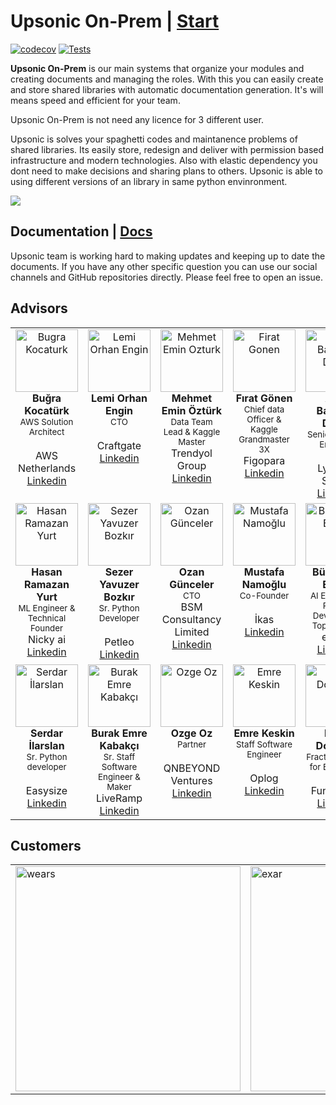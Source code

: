 # Upsonic On-Prem | [Start](https://docs.upsonic.co/on-prem/getting_started)


[![codecov](https://codecov.io/gh/Upsonic/On-Prem/graph/badge.svg?token=6FRKWHXYLA)](https://codecov.io/gh/Upsonic/On-Prem)
[![Tests](https://github.com/Upsonic/On-Prem/actions/workflows/tests.yaml/badge.svg)](https://github.com/Upsonic/On-Prem/actions/workflows/tests.yaml)

**Upsonic On-Prem** is our main systems that organize your modules and creating documents and managing the roles. With this you can easily create and store shared libraries with automatic documentation generation. It's will means speed and efficient for your team.

<Note>Upsonic On-Prem is not need any licence for 3 different user.</Note>

Upsonic is solves your spaghetti codes and maintanence problems of shared libraries. Its easily store, redesign and deliver with permission based infrastructure and modern technologies. Also with elastic dependency you dont need to make decisions and sharing plans to others. Upsonic is able to using different versions of an library in same python envinronment.




<a href="https://docs.upsonic.co/on-prem/getting_started"><img src="https://github.com/Upsonic/On-Prem/assets/41792982/885cedea-5bbf-4474-87bf-12b72195ea6b"></a>

## Documentation | [Docs](https://docs.upsonic.co/)


Upsonic team is working hard to making updates and keeping up to date the documents. If you have any other specific question you can use our social channels and GitHub repositories directly. Please feel free to open an issue.


## Advisors


<table>
  <tbody>
    <tr>
      <td align="center" valign="top" width="14.28%"><img src="https://github.com/Upsonic/Upsonic/assets/41792982/b4f4ad18-796e-46ce-9c5a-a50ebaf7f2fe" width="100px;" alt="Bugra Kocaturk"/><br /><b>Buğra Kocatürk</b><br /> <sub>AWS Solution Architect </sub><br /><br /> AWS Netherlands <br /><a href="https://www.linkedin.com/in/bugrakocaturk/" title="Linkedin">Linkedin</a></td>
      <td align="center" valign="top" width="14.28%"><img src="https://github.com/Upsonic/Upsonic/assets/41792982/99307f93-4841-4abb-8ae0-e5e25c75e840" width="100px;" alt="Lemi Orhan Engin"/><br /><b>Lemi Orhan Engin</b><br /> <sub>CTO </sub><br /><br /> Craftgate <br /><a href="https://www.linkedin.com/in/lemiorhan/" title="Linkedin">Linkedin</a></td>
      <td align="center" valign="top" width="14.28%"><img src="https://github.com/Upsonic/Upsonic/assets/41792982/f47a040c-3d38-4965-82ac-27ee064cb501" width="100px;" alt="Mehmet Emin Ozturk"/><br /><b>Mehmet Emin Öztürk</b><br /> <sub>Data Team Lead & Kaggle Master  </sub><br /> Trendyol Group <br /><a href="https://www.linkedin.com/in/meminozturk/" title="Linkedin">Linkedin</a></td>
      <td align="center" valign="top" width="14.28%"><img src="https://github.com/Upsonic/Upsonic/assets/41792982/82388171-1bd8-460c-b7f2-322f94b13707" width="100px;" alt="Firat Gonen"/><br /><b>Fırat Gönen</b><br /> <sub>Chief data Officer & Kaggle Grandmaster 3X </sub><br /> Figopara <br /><a href="https://www.linkedin.com/in/ffgonen/" title="Linkedin">Linkedin</a></td>      
      <td align="center" valign="top" width="14.28%"><img src="https://github.com/Upsonic/.github/assets/41792982/7c48bc50-802c-4a27-a61b-d7c12be613de" width="100px;" alt="Arda Batuhan Demir"/><br /><b>Arda Batuhan Demir</b><br /> <sub>Senior DevOps Engineer</sub><br /><br /> Lyrebird Studio <br /><a href="https://www.linkedin.com/in/arda-batuhan-demir/" title="Linkedin">Linkedin</a></td>   </tr>   
      <td align="center" valign="top" width="14.28%"><img src="https://github.com/Upsonic/.github/assets/41792982/c27c42e1-ac96-409f-a0c8-aa53a6bfc45a" width="100px;" alt="Hasan Ramazan Yurt"/><br /><b>Hasan Ramazan Yurt</b><br /> <sub>ML Engineer & Technical Founder </sub><br /> Nicky ai <br /><a href="https://www.linkedin.com/in/hryurt/" title="Linkedin">Linkedin</a></td>   
      <td align="center" valign="top" width="14.28%"><img src="https://github.com/Upsonic/.github/assets/41792982/ad85d012-cf76-4fb1-a523-b1474139cd38" width="100px;" alt="Sezer Yavuzer Bozkır"/><br /><b>Sezer Yavuzer Bozkır</b><br /> <sub>Sr. Python Developer </sub><br /><br /> Petleo <br /><a href="https://www.linkedin.com/in/sezerbozkir/" title="Linkedin">Linkedin</a></td>        
      <td align="center" valign="top" width="14.28%"><img src="https://github.com/Upsonic/.github/assets/41792982/13e9f673-88cd-4190-b7e3-9134fe0a4f50" width="100px;" alt="Ozan Günceler"/><br /><b>Ozan Günceler</b><br /> <sub>CTO </sub><br /> BSM Consultancy Limited <br /><a href="https://www.linkedin.com/in/ozangunceler/" title="Linkedin">Linkedin</a></td>         
    <td align="center" valign="top" width="14.28%"><img src="https://github.com/Upsonic/.github/assets/41792982/cfe14741-42c2-4343-892d-f7654f1e9994" width="100px;" alt="Mustafa Namoğlu"/><br /><b>Mustafa Namoğlu</b><br /> <sub>Co-Founder </sub><br /><br /> İkas <br /><a href="https://www.linkedin.com/in/namoglu/" title="Linkedin">Linkedin</a></td>
    <td align="center" valign="top" width="14.28%"><img src="https://github.com/Upsonic/.github/assets/41792982/98ff9855-b245-4b7b-8763-90bd9f45bceb" width="100px;" alt="Bünyamin Ergen"/><br /><b>Bünyamin Ergen</b><br /> <sub>AI Engineer & Python Developer & Top Ai Voice </sub><br /> eTaşın <br /><a href="https://www.linkedin.com/in/bunyaminergen/" title="Linkedin">Linkedin</a></td>     </tr>     
    <td align="center" valign="top" width="14.28%"><img src="https://github.com/Upsonic/.github/assets/41792982/657025f3-23e3-4c4b-8753-248378fdfd9e" width="100px;" alt="Serdar İlarslan"/><br /><b>Serdar İlarslan</b><br /> <sub>Sr. Python developer </sub><br /><br /> Easysize <br /><a href="https://www.linkedin.com/in/serdarilarslan/" title="Linkedin">Linkedin</a></td>         
    <td align="center" valign="top" width="14.28%"><img src="https://github.com/Upsonic/.github/assets/41792982/2a0d11ea-9185-4da5-8a5c-990b7f58ce2f" width="100px;" alt="Burak Emre Kabakçı"/><br /><b>Burak Emre Kabakçı</b><br /> <sub>Sr. Staff Software Engineer & Maker </sub><br /> LiveRamp <br /><a href="https://www.linkedin.com/in/burak-emre-kabakc%C4%B1-15b2bb33/" title="Linkedin">Linkedin</a></td> 
    <td align="center" valign="top" width="14.28%"><img src="https://github.com/Upsonic/.github/assets/41792982/0de9cc2d-1f86-46ce-9533-46688c1c836a" width="100px;" alt="Ozge Oz"/><br /><b>Ozge Oz</b><br /> <sub>Partner </sub><br /><br /> QNBEYOND Ventures <br /><a href="https://www.linkedin.com/in/ozge-oz/" title="Linkedin">Linkedin</a></td>   
    <td align="center" valign="top" width="14.28%"><img src="https://github.com/Upsonic/.github/assets/41792982/cc4baafd-973b-490a-91fd-1e2caeeded32" width="100px;" alt="Emre Keskin"/><br /><b>Emre Keskin</b><br /> <sub>Staff Software Engineer </sub><br /><br /> Oplog <br /><a href="https://www.linkedin.com/in/emrekesk-in/" title="Linkedin">Linkedin</a></td>     
    <td align="center" valign="top" width="14.28%"><img src="https://github.com/Upsonic/.github/assets/41792982/624efaa6-8a90-4598-bf4d-816fa8d32d12" width="100px;" alt="Emre Doğaner"/><br /><b>Emre Doğaner</b><br /> <sub>Fractional CMO for B2B SAAS</sub><br /><br /> Funnelepic <br /><a href="https://www.linkedin.com/in/emre-doganer/" title="Linkedin">Linkedin</a></td>      
    </tr>    
  </tbody>
</table>


## Customers



<table>
   <tr>
      <td><a href="https://wears.com.tr/" target="_blank"><img src="https://github.com/Upsonic/Upsonic/assets/41792982/19f39eec-5251-45ce-837b-8e9db1df17ad" alt="wears" width = 360px></a></td>
       <td><a href="https://exar.com.tr/" target="_blank"><img src="https://github.com/Upsonic/Upsonic/assets/41792982/cf7d9753-97dc-4b9d-9847-4807fdbdd0e3" alt="exar" width = 360px></a></td>
  </tr>
</table>
